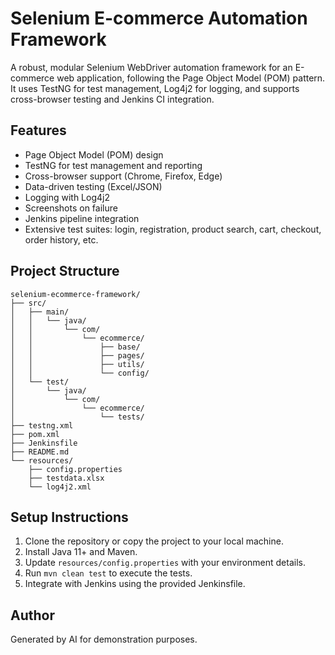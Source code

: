 # Selenium E-commerce Automation Framework

A robust, modular Selenium WebDriver automation framework for an E-commerce web application, following the Page Object Model (POM) pattern. It uses TestNG for test management, Log4j2 for logging, and supports cross-browser testing and Jenkins CI integration.

## Features
- Page Object Model (POM) design
- TestNG for test management and reporting
- Cross-browser support (Chrome, Firefox, Edge)
- Data-driven testing (Excel/JSON)
- Logging with Log4j2
- Screenshots on failure
- Jenkins pipeline integration
- Extensive test suites: login, registration, product search, cart, checkout, order history, etc.

## Project Structure
```
selenium-ecommerce-framework/
├── src/
│   ├── main/
│   │   └── java/
│   │       └── com/
│   │           └── ecommerce/
│   │               ├── base/
│   │               ├── pages/
│   │               ├── utils/
│   │               └── config/
│   └── test/
│       └── java/
│           └── com/
│               └── ecommerce/
│                   └── tests/
├── testng.xml
├── pom.xml
├── Jenkinsfile
├── README.md
└── resources/
    ├── config.properties
    ├── testdata.xlsx
    └── log4j2.xml
```

## Setup Instructions
1. Clone the repository or copy the project to your local machine.
2. Install Java 11+ and Maven.
3. Update `resources/config.properties` with your environment details.
4. Run `mvn clean test` to execute the tests.
5. Integrate with Jenkins using the provided Jenkinsfile.

## Author
Generated by AI for demonstration purposes. 